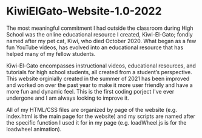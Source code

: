 # KiwiElGato-Website-1.0-2022
 
 The most meaningful commitment I had outside the classroom during High School was the online educational resource I created, Kiwi-El-Gato; fondly named after my pet cat, Kiwi, who died October 2020. What began as a few fun YouTube videos, has evolved into an educational resource that has helped many of my fellow students.

 Kiwi-El-Gato encompasses instructional videos, educational resources, and tutorials for high school students, all created from a student’s perspective. This website orginially created in the summer of 2021 has been improved and worked on over the past year to make it more user friendly and have a more fun and dynamic feel. This is the first coding porject I've ever undergone and I am always looking to improve it.

 All of my HTML/CSS files are organized by page of the website (e.g. index.html is the main page for the website) and my scripts are named after the specific function I used it for in my page (e.g. loadWheel.js is for the loadwheel animation). 
